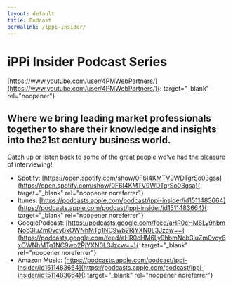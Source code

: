 ```yaml
---
layout: default
title: Podcast
permalink: /ippi-insider/
---
```


# iPPi Insider Podcast Series&nbsp;

[https://www.youtube.com/user/4PMWebPartners/](https://www.youtube.com/user/4PMWebPartners/){: target="_blank" rel="noopener"}

## Where we bring leading market professionals together to share their knowledge and insights into the21st century business world.&nbsp;

Catch up or listen back to some of the great people we've had the pleasure of interviewing\!

* Spotify:&nbsp;[https://open.spotify.com/show/0F6I4KMTV9WDTgrSo03gsa](https://open.spotify.com/show/0F6I4KMTV9WDTgrSo03gsa){: target="_blank" rel="noopener noreferrer"}
* Itunes:&nbsp;[https://podcasts.apple.com/podcast/ippi-insider/id1511483664](https://podcasts.apple.com/podcast/ippi-insider/id1511483664){: target="_blank" rel="noopener noreferrer"}
* GooglePodcast:&nbsp;[https://podcasts.google.com/feed/aHR0cHM6Ly9hbmNob3IuZm0vcy8xOWNhMTg1NC9wb2RjYXN0L3Jzcw==](https://podcasts.google.com/feed/aHR0cHM6Ly9hbmNob3IuZm0vcy8xOWNhMTg1NC9wb2RjYXN0L3Jzcw==){: target="_blank" rel="noopener noreferrer"}
* Amazon Music:&nbsp;[https://podcasts.apple.com/podcast/ippi-insider/id1511483664](https://podcasts.apple.com/podcast/ippi-insider/id1511483664){: target="_blank" rel="noopener noreferrer"}
